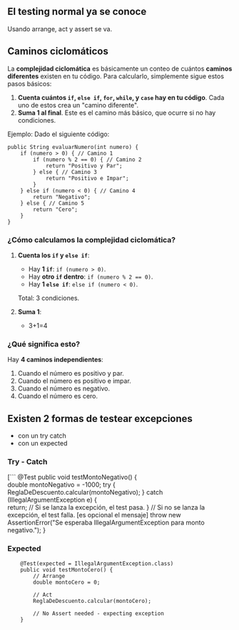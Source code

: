 
## El testing normal ya se conoce
Usando arrange, act y assert se va.

## Caminos ciclomáticos
La **complejidad ciclomática** es básicamente un conteo de cuántos **caminos diferentes** existen en tu código. Para calcularlo, simplemente sigue estos pasos básicos:

1. **Cuenta cuántos `if`, `else if`, `for`, `while`, y `case` hay en tu código**. Cada uno de estos crea un "camino diferente".
2. **Suma 1 al final**. Este es el camino más básico, que ocurre si no hay condiciones.

Ejemplo:
Dado el siguiente código:

```
public String evaluarNumero(int numero) {
    if (numero > 0) { // Camino 1
        if (numero % 2 == 0) { // Camino 2
            return "Positivo y Par";
        } else { // Camino 3
            return "Positivo e Impar";
        }
    } else if (numero < 0) { // Camino 4
        return "Negativo";
    } else { // Camino 5
        return "Cero";
    }
}
```
### ¿Cómo calculamos la complejidad ciclomática?

1. **Cuenta los `if` y `else if`**:
    
    - Hay **1 `if`**: `if (numero > 0)`.
    - Hay **otro `if` dentro**: `if (numero % 2 == 0)`.
    - Hay **1 `else if`**: `else if (numero < 0)`.
    
    Total: 3 condiciones.
    
2. **Suma 1**:
    
    - 3+1=4

### ¿Qué significa esto?

Hay **4 caminos independientes**:

1. Cuando el número es positivo y par.
2. Cuando el número es positivo e impar.
3. Cuando el número es negativo.
4. Cuando el número es cero.

## Existen 2 formas de testear excepciones
- con un try catch
- con un expected

### Try - Catch
[```
@Test 
public void testMontoNegativo() {  
double montoNegativo = -1000; 
try { 
ReglaDeDescuento.calcular(montoNegativo); 
} catch (IllegalArgumentException e) {  
return; 
// Si se lanza la excepción, el test pasa. 
} 
// Si no se lanza la excepción, el test falla. [es opcional el mensaje]
throw new AssertionError("Se esperaba IllegalArgumentException para monto negativo."); 
}

### Expected
```
    @Test(expected = IllegalArgumentException.class)
    public void testMontoCero() {
        // Arrange
        double montoCero = 0;
        
        // Act
        ReglaDeDescuento.calcular(montoCero);
        
        // No Assert needed - expecting exception
    }
```
